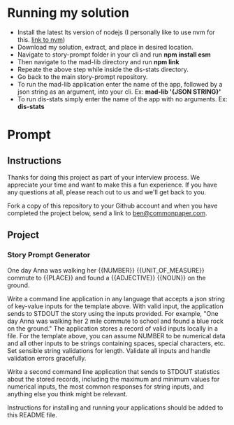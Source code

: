 # Running my solution
- Install the latest lts version of nodejs (I personally like to use nvm for this. [link to nvm](https://github.com/nvm-sh/nvm))
- Download my solution, extract, and place in desired location.
- Navigate to story-prompt folder in your cli and run **npm install esm**
- Then navigate to the mad-lib directory and run **npm link**
- Repeate the above step while inside the dis-stats directory.
- Go back to the main story-prompt repository.
- To run the mad-lib application enter the name of the app, followed by a json string as an argument, into your cli. Ex: **mad-lib '{JSON STRING}'**
- To run dis-stats simply enter the name of the app with no arguments. Ex: **dis-stats**

# Prompt
## Instructions

Thanks for doing this project as part of your interview process. We appreciate your time and want to make this a fun experience. If you have any questions at all, please reach out to us and we'll get back to you.

Fork a copy of this repository to your Github account and when you have completed the project below, send a link to ben@commonpaper.com.

## Project

### Story Prompt Generator

One day Anna was walking her {{NUMBER}} {{UNIT_OF_MEASURE}} commute to {{PLACE}} and found a {{ADJECTIVE}} {{NOUN}} on the ground.

Write a command line application in any language that accepts a json string of key-value inputs for the template above. With valid input, the application sends to STDOUT the story using the inputs provided. For example, "One day Anna was walking her 2 mile commute to school and found a blue rock on the ground." The application stores a record of valid inputs locally in a file. For the template above, you can assume NUMBER to be numerical data and all other inputs to be strings containing spaces, special characters, etc. Set sensible string validations for length. Validate all inputs and handle validation errors gracefully.

Write a second command line application that sends to STDOUT statistics about the stored records, including the maximum and minimum values for numerical inputs, the most common responses for string inputs, and anything else you think might be relevant.

Instructions for installing and running your applications should be added to this README file.
